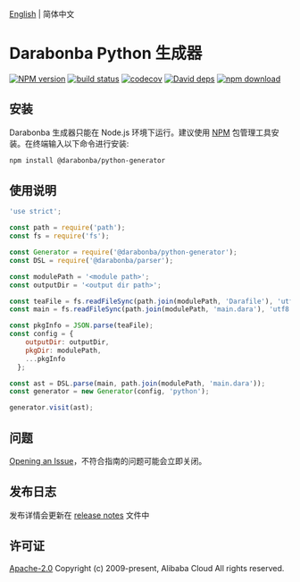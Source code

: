 [English](/README.md) | 简体中文

# Darabonba Python 生成器

[![NPM version][npm-image]][npm-url]
[![build status][travis-image]][travis-url]
[![codecov][cov-image]][cov-url]
[![David deps][david-image]][david-url]
[![npm download][download-image]][download-url]

[npm-image]: https://img.shields.io/npm/v/@darabonba/python-generator.svg?style=flat-square
[npm-url]: https://npmjs.org/package/@darabonba/python-generator
[travis-image]: https://img.shields.io/travis/aliyun/darabonba-python-generator.svg?style=flat-square
[travis-url]: https://travis-ci.org/aliyun/darabonba-python-generator
[cov-image]: https://codecov.io/gh/aliyun/darabonba-python-generator/branch/master/graph/badge.svg
[cov-url]: https://codecov.io/gh/aliyun/darabonba-python-generator
[david-image]: https://img.shields.io/david/aliyun/darabonba-python-generator.svg?style=flat-square
[david-url]: https://david-dm.org/aliyun/darabonba-python-generator
[download-image]: https://img.shields.io/npm/dm/@darabonba/python-generator.svg?style=flat-square
[download-url]: https://npmjs.org/package/@darabonba/python-generator

## 安装

Darabonba 生成器只能在 Node.js 环境下运行。建议使用 [NPM](https://www.npmjs.com/) 包管理工具安装。在终端输入以下命令进行安装:

```bash
npm install @darabonba/python-generator
```

## 使用说明

```javascript
'use strict';

const path = require('path');
const fs = require('fs');

const Generator = require('@darabonba/python-generator');
const DSL = require('@darabonba/parser');

const modulePath = '<module path>';
const outputDir = '<output dir path>';

const teaFile = fs.readFileSync(path.join(modulePath, 'Darafile'), 'utf8');
const main = fs.readFileSync(path.join(modulePath, 'main.dara'), 'utf8');

const pkgInfo = JSON.parse(teaFile);
const config = {
    outputDir: outputDir,
    pkgDir: modulePath,
    ...pkgInfo
  };

const ast = DSL.parse(main, path.join(modulePath, 'main.dara'));
const generator = new Generator(config, 'python');

generator.visit(ast);
```

## 问题

[Opening an Issue](https://github.com/aliyun/darabonba-python-generator/issues/new)，不符合指南的问题可能会立即关闭。

## 发布日志

发布详情会更新在 [release notes](/ChangeLog.md) 文件中

## 许可证

[Apache-2.0](/LICENSE)
Copyright (c) 2009-present, Alibaba Cloud All rights reserved.
